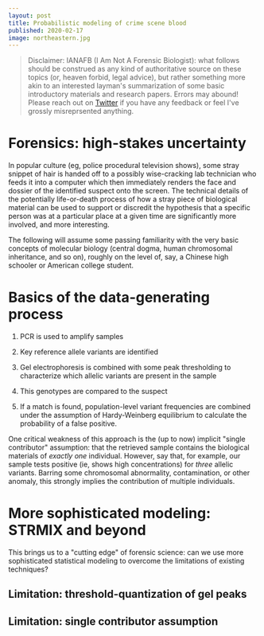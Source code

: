 ```yaml
---
layout: post
title: Probabilistic modeling of crime scene blood
published: 2020-02-17
image: northeastern.jpg
---
```


> Disclaimer: IANAFB (I Am Not A Forensic Biologist): what follows
should be construed as any kind of authoritative source on these
topics (or, heaven forbid, legal advice), but rather something more
akin to an interested layman's summarization of some basic
introductory materials and research papers. Errors may abound!  Please
reach out on [Twitter](https://www.twitter.com/davidandrzej) if you
have any feedback or feel I've grossly misreprsented anything.

# Forensics: high-stakes uncertainty  

In popular culture (eg, police procedural television shows), some
stray snippet of hair is handed off to a possibly wise-cracking lab
technician who feeds it into a computer which then immediately renders
the face and dossier of the identified suspect onto the screen. The
technical details of the potentially life-or-death process of how a
stray piece of biological material can be used to support or discredit
the hypothesis that a specific person was at a particular place at a
given time are significantly more involved, and more interesting.

The following will assume some passing familiarity with the very basic
concepts of molecular biology (central dogma, human chromosomal
inheritance, and so on), roughly on the level of, say, a Chinese high
schooler or American college student.

# Basics of the data-generating process


1. PCR is used to amplify samples

2. Key reference allele variants are identified

3. Gel electrophoresis is combined with some peak thresholding to
characterize which allelic variants are present in the sample

4. This genotypes are compared to the suspect

5. If a match is found, population-level variant frequencies are
combined under the assumption of Hardy-Weinberg equilibrium to
calculate the probability of a false positive.

One critical weakness of this approach is the (up to now) implicit
"single contributor" assumption: that the retrieved sample contains
the biological materials of _exactly one_ individual. However, say
that, for example, our sample tests positive (ie, shows high
concentrations) for _three_ allelic variants. Barring some chromosomal
abnormality, contamination, or other anomaly, this strongly implies
the contribution of multiple individuals.

# More sophisticated modeling: STRMIX and beyond

This brings us to a "cutting edge" of forensic science: can we use
more sophisticated statistical modeling to overcome the limitations of
existing techniques?

## Limitation: threshold-quantization of gel peaks

## Limitation: single contributor assumption
